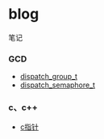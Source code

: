 # blog
笔记

### GCD
* [dispatch_group_t](https://github.com/zhangjie579/blog/wiki/dispatch_group_t%E5%8E%9F%E7%90%86)
* [dispatch_semaphore_t](https://github.com/zhangjie579/blog/wiki/dispatch_semaphore_s%E5%8E%9F%E7%90%86)

### c、c++
* [c指针](https://github.com/zhangjie579/blog/wiki/c%E6%8C%87%E9%92%88)
